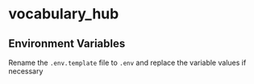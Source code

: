 # vocabulary_hub

## Environment Variables
Rename the `.env.template` file to `.env` and replace the variable values if necessary
